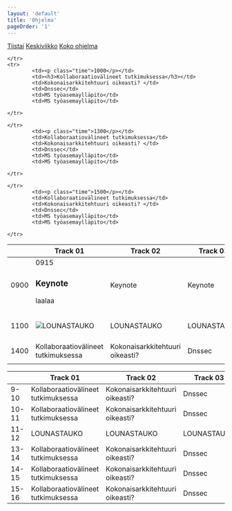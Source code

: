 ```yaml
---
layout: 'default'
title: 'Ohjelma'
pageOrder: '1'
---
```

<nav class="day">
	<a href="#tiistai">Tiistai</a>
	<a href="#keskiviikko">Keskiviikko</a>
	<a href="#">Koko ohjelma</a>
</nav>
<div id="taulukko">
<table id="keskiviikko">
	<thead>
		<tr>
			<th> </th>
			<th>Track 01</th>
			<th>Track 02</th>
			<th>Track 03</th>
			<th>Track 04</th>
			<th>Track 05</th>
		</tr>
</thead>
    <tbody>
	<tr>
			<td><p class="time">0900</p></td>
			<td><div class="cell1"></div><div class="cell2">0915<h3>Keynote</h2><p>laalaa</p></div></td>
			<td>Keynote </td>
			<td>Keynote</td>
			<td>Keynote</td>
			<td>Keynote</td>
		
	</tr>
	<tr>
			<td><p class="time">1000</p></td>
			<td><h3>Kollaboraatiovälineet tutkimuksessa</h3></td>
			<td>Kokonaisarkkitehtuuri oikeasti? </td>
			<td>Dnssec</td>
			<td>MS työasemaylläpito</td>
			<td>MS työasemaylläpito</td>
		
	</tr>
<tr class="lunch">
			<td><p class="time">1100</p></td>
			<td class="lounas"><img class="icon" src="../images/icons/lunch1.png" >LOUNASTAUKO</td>
			<td class="lounas">LOUNASTAUKO</td>
			<td class="lounas">LOUNASTAUKO</td>
			<td class="lounas">LOUNASTAUKO</td>
			<td class="lounas">LOUNASTAUKO</td>
	
	</tr>
			<td><p class="time">1300</p></td>
			<td>Kollaboraatiovälineet tutkimuksessa</td>
			<td>Kokonaisarkkitehtuuri oikeasti? </td>
			<td>Dnssec</td>
			<td>MS työasemaylläpito</td>
			<td>MS työasemaylläpito</td>
		
	</tr>
<tr>
			<td><p class="time">1400</p></td>
			<td>Kollaboraatiovälineet tutkimuksessa</td>
			<td>Kokonaisarkkitehtuuri oikeasti? </td>
			<td>Dnssec</td>
			<td>MS työasemaylläpito</td>
			<td>MS työasemaylläpito</td>
	
	</tr>
			<td><p class="time">1500</p></td>
			<td>Kollaboraatiovälineet tutkimuksessa</td>
			<td>Kokonaisarkkitehtuuri oikeasti? </td>
			<td>Dnssec</td>
			<td>MS työasemaylläpito</td>
			<td>MS työasemaylläpito</td>
		
	</tr>
<tr>
<tr>
</tbody>
</table>
<p class="clearfix"></p>
<table id="tiistai">
	<thead>
		<tr>
			<th> </th>
			<th>Track 01</th>
			<th>Track 02</th>
			<th>Track 03</th>
			<th>Track 04</th>
			<th>Track 05</th>
		</tr>
</thead>
    <tbody>
	<tr>
			<td>9-10</td>
			<td>Kollaboraatiovälineet tutkimuksessa</td>
			<td>Kokonaisarkkitehtuuri oikeasti? </td>
			<td>Dnssec</td>
			<td>MS työasemaylläpito</td>
			<td>MS työasemaylläpito</td>
			<td>MS työasemaylläpito</td>
	</tr>
	<tr>
			<td>10-11</td>
			<td>Kollaboraatiovälineet tutkimuksessa</td>
			<td>Kokonaisarkkitehtuuri oikeasti? </td>
			<td>Dnssec</td>
			<td>MS työasemaylläpito</td>
			<td>MS työasemaylläpito</td>
			<td>MS työasemaylläpito</td>
	</tr>
<tr>
			<td>11-12</td>
			<td>LOUNASTAUKO</td>
			<td>LOUNASTAUKO</td>
			<td>LOUNASTAUKO</td>
			<td>LOUNASTAUKO</td>
			<td>LOUNASTAUKO</td>
			<td>LOUNASTAUKO</td>
	</tr>
			<td>13-14</td>
			<td>Kollaboraatiovälineet tutkimuksessa</td>
			<td>Kokonaisarkkitehtuuri oikeasti? </td>
			<td>Dnssec</td>
			<td>MS työasemaylläpito</td>
			<td>MS työasemaylläpito</td>
			<td>MS työasemaylläpito</td>
	</tr>
<tr>
			<td>14-15</td>
			<td>Kollaboraatiovälineet tutkimuksessa</td>
			<td>Kokonaisarkkitehtuuri oikeasti? </td>
			<td>Dnssec</td>
			<td>MS työasemaylläpito</td>
			<td>MS työasemaylläpito</td>
			<td>MS työasemaylläpito</td>
	</tr>
			<td>15-16</td>
			<td>Kollaboraatiovälineet tutkimuksessa</td>
			<td>Kokonaisarkkitehtuuri oikeasti? </td>
			<td>Dnssec</td>
			<td>MS työasemaylläpito</td>
			<td>MS työasemaylläpito</td>
			<td>MS työasemaylläpito</td>
	</tr>
<tr>
<tr>
    </tbody>
</table>
</div>

